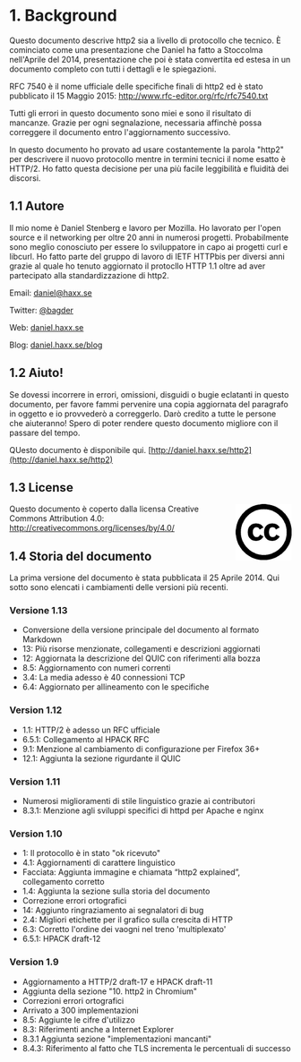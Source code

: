# 1. Background

Questo documento descrive http2 sia a livello di protocollo che tecnico. È cominciato come una presentazione che Daniel ha fatto a Stoccolma nell'Aprile del 2014, presentazione che poi è stata convertita ed estesa in un documento completo con tutti i dettagli e le spiegazioni.

RFC 7540 è il nome ufficiale delle specifiche finali di http2 ed è stato pubblicato il 15 Maggio 2015: http://www.rfc-editor.org/rfc/rfc7540.txt

Tutti gli errori in questo documento sono miei e sono il risultato di mancanze. Grazie per ogni segnalazione, necessaria affinchè possa correggere il documento entro l'aggiornamento successivo.

In questo documento ho provato ad usare costantemente la parola "http2" per descrivere il nuovo protocollo mentre in termini tecnici il nome esatto è HTTP/2. Ho fatto questa decisione per una più facile leggibilità e fluidità dei discorsi.

## 1.1 Autore

Il mio nome è Daniel Stenberg e lavoro per Mozilla. Ho lavorato per l'open source e il networking per oltre 20 anni in numerosi progetti. Probabilmente sono meglio conosciuto per essere lo sviluppatore in capo ai progetti curl e libcurl. Ho fatto parte del gruppo di lavoro di IETF HTTPbis per diversi anni grazie al quale ho tenuto aggiornato il protocllo HTTP 1.1 oltre ad aver partecipato alla standardizzazione di http2.

  Email: daniel@haxx.se

  Twitter: [@bagder](https://twitter.com/bagder)

  Web: [daniel.haxx.se](http://daniel.haxx.se/)

  Blog: [daniel.haxx.se/blog](http://daniel.haxx.se/blog/)

## 1.2 Aiuto!

Se dovessi incorrere in errori, omissioni, disguidi o bugie eclatanti in questo documento, per favore fammi pervenire una copia aggiornata del paragrafo in oggetto e io provvederò a correggerlo. Darò credito a tutte le persone che aiuteranno! Spero di poter rendere questo documento migliore con il passare del tempo.  

QUesto documento è disponibile qui. [http://daniel.haxx.se/http2](http://daniel.haxx.se/http2)

## 1.3 License

<img style="float: right;" src="https://raw.githubusercontent.com/bagder/http2-explained/master/images/creative-commons.png" />

Questo documento è coperto dalla licensa Creative Commons Attribution 4.0: http://creativecommons.org/licenses/by/4.0/

## 1.4 Storia del documento

La prima versione del documento è stata pubblicata il 25 Aprile 2014. Qui sotto sono elencati i cambiamenti delle versioni più recenti.

### Versione 1.13

- Conversione della versione principale del documento al formato Markdown
- 13: Più risorse menzionate, collegamenti e descrizioni aggiornati
- 12: Aggiornata la descrizione del QUIC con riferimenti alla bozza
- 8.5: Aggiornamento con numeri correnti
- 3.4: La media adesso è 40 connessioni TCP
- 6.4: Aggiornato per allineamento con le specifiche

### Version 1.12

- 1.1: HTTP/2 è adesso un RFC ufficiale
- 6.5.1: Collegamento al HPACK RFC
- 9.1: Menzione al cambiamento di configurazione per Firefox 36+
- 12.1: Aggiunta la sezione rigurdante il QUIC

### Version 1.11

- Numerosi miglioramenti di stile linguistico grazie ai contributori
- 8.3.1: Menzione agli sviluppi specifici di httpd per Apache e nginx

### Version 1.10

- 1: Il protocollo è in stato "ok ricevuto"
- 4.1: Aggiornamenti di carattere linguistico
- Facciata: Aggiunta immagine e chiamata “http2 explained”, collegamento corretto
- 1.4: Aggiunta la sezione sulla storia del documento
- Correzione errori ortografici
- 14: Aggiunto ringraziamento ai segnalatori di bug
- 2.4: Migliori etichette per il grafico sulla crescita di HTTP
- 6.3: Corretto l'ordine dei vaogni nel treno 'multiplexato'
- 6.5.1: HPACK draft-12

### Version 1.9

- Aggiornamento a HTTP/2 draft-17 e HPACK draft-11  
- Aggiunta della sezione "10. http2 in Chromium"
- Correzioni errori ortografici  
- Arrivato a 300 implementazioni
- 8.5: Aggiunte le cifre d'utilizzo
- 8.3: Riferimenti anche a Internet Explorer  
- 8.3.1 Aggiunta sezione "implementazioni mancanti"  
- 8.4.3: Riferimento al fatto che TLS incrementa le percentuali di successo
